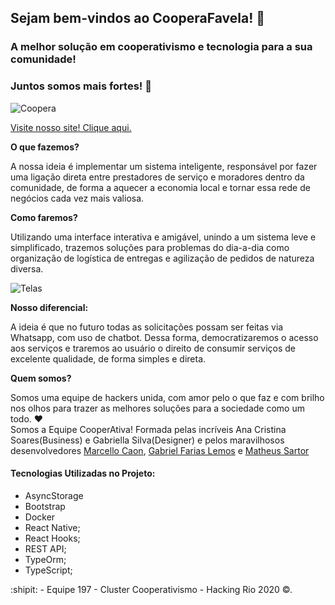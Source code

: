 ## Sejam bem-vindos ao CooperaFavela! :construction_worker:
### A melhor solução em cooperativismo e tecnologia para a sua comunidade!
### Juntos somos mais fortes! :muscle:

![Coopera](https://i.ibb.co/F6wWhK7/IMG-20201011-WA0024.jpg)  

[Visite nosso site! Clique aqui.](https://gablemos.github.io/coopera-favela-page)  

**O que fazemos?**  
  
A nossa ideia é implementar um sistema inteligente, responsável por fazer uma ligação direta entre prestadores de serviço e moradores dentro da comunidade, de forma a aquecer a economia local e tornar essa rede de negócios cada vez mais valiosa.
    

**Como faremos?**  
  
Utilizando uma interface interativa e amigável, unindo a um sistema leve e simplificado, trazemos soluções para problemas do dia-a-dia como organização de logística de entregas e agilização de pedidos de natureza diversa.
    
![Telas](https://i.ibb.co/4MZ9s9W/IMG-20201011-WA0010.jpg)  


**Nosso diferencial:**  
  
A ideia é que no futuro todas as solicitações possam ser feitas via Whatsapp, com uso de chatbot. Dessa forma, democratizaremos o acesso aos serviços e traremos ao usuário o direito de consumir serviços de excelente qualidade, de forma simples e direta.  

**Quem somos?**  
  
Somos uma equipe de hackers unida, com amor pelo o que faz e com brilho nos olhos para trazer as melhores soluções para a sociedade como um todo. :heart:  
Somos a Equipe CooperAtiva! Formada pelas incríveis Ana Cristina Soares(Business) e Gabriella Silva(Designer) e pelos maravilhosos desenvolvedores [Marcello Caon](https://github.com/mcaon/), [Gabriel Farias Lemos](https://github.com/gablemos/) e [Matheus Sartor](https://github.com/Devsart) 


#### Tecnologias Utilizadas no Projeto:

- AsyncStorage
- Bootstrap
- Docker
- React Native;
- React Hooks;
- REST API;
- TypeOrm;
- TypeScript;

:shipit: - Equipe 197 - Cluster Cooperativismo - Hacking Rio 2020 ©.